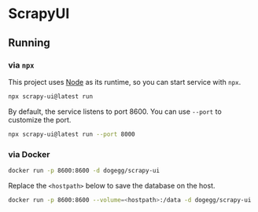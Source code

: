 # ScrapyUI

## Running

### via `npx`

This project uses [Node](https://nodejs.org/) as its runtime, so you can start service with `npx`.

```bash
npx scrapy-ui@latest run
```

By default, the service listens to port 8600. You can use `--port` to customize the port.

```bash
npx scrapy-ui@latest run --port 8000
```

### via Docker

```bash
docker run -p 8600:8600 -d dogegg/scrapy-ui
```

Replace the `<hostpath>` below to save the database on the host.

```bash
docker run -p 8600:8600 --volume=<hostpath>:/data -d dogegg/scrapy-ui
```
